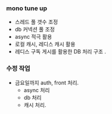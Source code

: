 ### mono tune up
  * 스레드 풀 갯수 조정
  * db 커넥션 풀 조정
  * async 적극 활용
  * 로컬 캐시, 레디스 캐시 활용
  * 레디스 구독 게시를 활용한 DB 처리 구조 .
  
### 수정 작업
  * 금요일까지 auth, front 처리.
    * async  처리
    * db 처리
    * 캐시 처리.